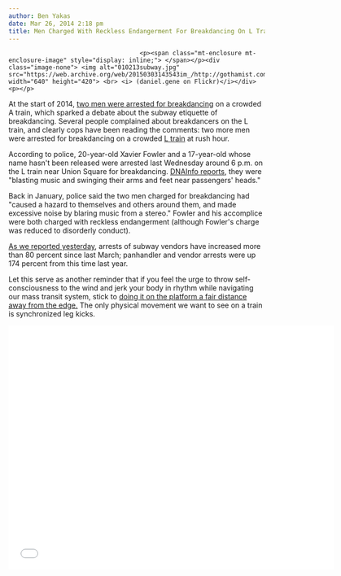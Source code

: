 ```yaml
---
author: Ben Yakas
date: Mar 26, 2014 2:18 pm
title: Men Charged With Reckless Endangerment For Breakdancing On L Train
---
```


	
										<p><span class="mt-enclosure mt-enclosure-image" style="display: inline;"> </span></p><div class="image-none"> <img alt="010213subway.jpg" src="https://web.archive.org/web/20150303143543im_/http://gothamist.com/attachments/nyc_arts_john/010213subway.jpg" width="640" height="420"> <br> <i> (daniel.gene on Flickr)</i></div> <p></p>

<p>At the start of 2014, <a href="https://web.archive.org/web/20150303143543/http://gothamist.com/2014/01/02/two_men_charged_with_reckless_endan.php">two men were arrested for breakdancing</a> on a crowded A train, which sparked a debate about the subway etiquette of breakdancing. Several people complained about breakdancers on the L train, and clearly cops have been reading the comments: two more men were arrested for breakdancing on a crowded <a href="https://web.archive.org/web/20150303143543/http://gothamist.com/tags/ltrain">L train</a> at rush hour. </p>

<p>According to police, 20-year-old Xavier Fowler and a 17-year-old whose name hasn&apos;t been released were arrested last Wednesday around 6 p.m. on the L train near Union Square for breakdancing. <a href="https://web.archive.org/web/20150303143543/http://www.dnainfo.com/new-york/20140326/union-square/men-arrested-for-break-dancing-on-l-train-police-say">DNAInfo reports</a>, they were &quot;blasting music and swinging their arms and feet near passengers&apos; heads.&quot;</p>

<p>Back in January, police said the two men charged for breakdancing had &quot;caused a hazard to themselves and others around them, and made excessive noise by blaring music from a stereo.&quot; Fowler and his accomplice were both charged with reckless endangerment (although Fowler&apos;s charge was reduced to disorderly conduct). </p>

<p><a href="https://web.archive.org/web/20150303143543/http://gothamist.com/2014/03/25/nypd_now_cracking_down_on_subway_ve.php">As we reported yesterday</a>, arrests of subway vendors have increased more than 80 percent since last March; panhandler and vendor arrests were up 174 percent from this time last year.</p>

<p>Let this serve as another reminder that if you feel the urge to throw self-consciousness to the wind and jerk your body in rhythm while navigating our mass transit system, stick to <a href="https://web.archive.org/web/20150303143543/http://gothamist.com/2013/05/03/everybody_dance_now_videos_of_peopl.php">doing it on the platform a fair distance away from the edge.</a> The only physical movement we want to see on a train is synchronized leg kicks.</p>

<p><iframe width="640" height="480" src="//web.archive.org/web/20150303143543if_/http://www.youtube.com/embed/dEVi5oug7Rk" frameborder="0" allowfullscreen></iframe></p>					
										
									
				